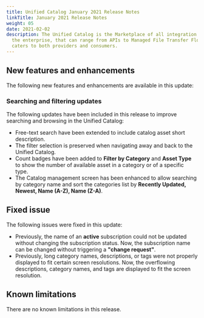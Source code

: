 ```yaml
---
title: Unified Catalog January 2021 Release Notes
linkTitle: January 2021 Release Notes
weight: 05
date: 2021-02-02
description: The Unified Catalog is the Marketplace of all integration assets in
  the enterprise, that can range from APIs to Managed File Transfer Flows, and
  caters to both providers and consumers.
---
```

## New features and enhancements

The following new features and enhancements are available in this update:

### Searching and filtering updates

The following updates have been included in this release to improve searching and browsing in the Unified Catalog:

* Free-text search have been extended to include catalog asset short description.
* The filter selection is preserved when navigating away and back to the Unified Catalog.
* Count badges have been added to **Filter by Category** and **Asset Type** to show the number of available asset in a category or of a specific type.
* The Catalog management screen has been enhanced to allow searching by category name and sort the categories list by **Recently Updated, Newest, Name (A-Z), Name (Z-A)**.

## Fixed issue

The following issues were fixed in this update:

* Previously, the name of an **active** subscription could not be updated without changing the subscription status. Now, the subscription name can be changed without triggering a **"change request"**.
* Previously, long category names, descriptions, or tags were not properly displayed to fit certain screen resolutions. Now, the overflowing descriptions, category names, and tags are displayed to fit the screen resolution.

## Known limitations

There are no known limitations in this release.
